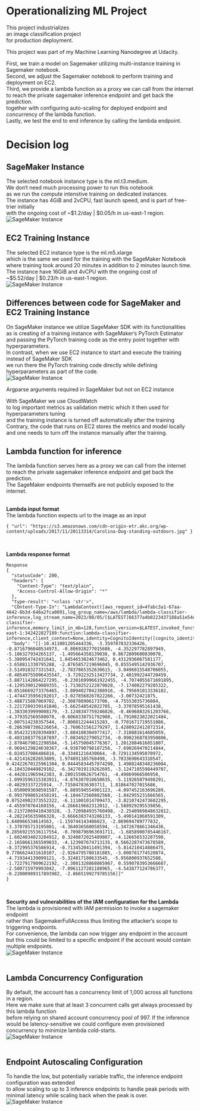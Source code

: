 # Operationalizing ML Project

This project industrializes<br>
an image classification project<br> 
for production deployment.<br> 

This project was part of my Machine Learning Nanodegree at Udacity.<br>

First, we train a model on Sagemaker utilizing multi-instance training in Sagemaker notebook.<br>
Second, we adjust the Sagemaker notebook to perform training and deployment on EC2.<br>
Third, we provide a lambda function as a proxy we can call from the internet<br>
to reach the private sagemaker inference endpoint and get back the prediction.<br>
together with configuring auto-scaling for deployed endpoint and concurrency of the lambda function.<br>
Lastly, we test the end to end inference by calling the lambda endpoint.<br>

# Decision log
## SageMaker Instance
The selected notebook instance type is the ml.t3.medium.<br>
We don‘t need much processing power to run this notebook<br>
as we run the compute intenstive training on dedicated instances.<br>
The instance has 4GiB and 2vCPU, fast launch speed, and is part of free-trier initially<br> 
with the ongoing cost of  ~$1.2/day | $0.05/h in us-east-1 region.<br>
![SageMaker Instance](assets/sagemaker_notebook_instance_t3medium.png)<br>

## EC2 Training Instance
The selected EC2 instance type is the ml.m5.xlarge<br>
which is the same we used for the training with the SageMaker Notebook<br>
where training took around 20 minutes in addition to 2 minutes launch time.<br>
The instance have 16GiB and 4vCPU with the ongoing cost of<br> 
~$5.52/day | $0.23/h in us-east-1 region.<br>
![SageMaker Instance](assets/ec2_m5xlarge.png)<br>

## Differences between code for SageMaker and EC2 Training Instance
On SageMaker instance we utilize SageMaker SDK with its functionalities<br>
as is creating of a training instance with SageMaker‘s PyTorch Estimator<br>
and passing the PyTorch training code as the entry point together with hyperparameters.<br>
In contrast, when we use EC2 instance to start and execute the training instead of SageMaker SDK<br>
we run there the PyTorch training code directly while defining hyperparameters as part of the code.<br>
![SageMaker Instance](assets/ec2_training_code_sample.png)

Argparse arguments required in SageMaker but not on EC2 instance<br>

With SageMaker we use CloudWatch<br>
to log important metrics as validation metric which it then used for hyperparameters tuning<br>
and the training instance is turned off automatically after the training<br>
Contrary, the code that runs on EC2 stores the metrics and model locally<br>
and one needs to turn off the instance manually after the training.<br>

## Lambda function for inference
The lambda function serves here as a proxy we can call from the internet<br>
to reach the private sagemaker inference endpoint and get back the prediction.<br>
The SageMaker endpoints themselfs are not publicly exposed to the internet.<br><br>

**Lambda input format**<br>
The lambda function expects url to the image as an input<br>
```
{ "url": "https://s3.amazonaws.com/cdn-origin-etr.akc.org/wp-content/uploads/2017/11/20113314/Carolina-Dog-standing-outdoors.jpg" }
```
<br>

**Lambda response format**<br> 
```
Response
{
  "statusCode": 200,
  "headers": {
    "Content-Type": "text/plain",
    "Access-Control-Allow-Origin": "*"
  },
  "type-result": "<class 'str'>",
  "COntent-Type-In": "LambdaContext([aws_request_id=4fabc3a1-67aa-4642-8b3d-646a2fca0091,log_group_name=/aws/lambda/lambda-classifier-inference,log_stream_name=2023/08/05/[$LATEST]66377a4b0223437188a51e54ef36c0bc,function_name=lambda-classifier-inference,memory_limit_in_mb=128,function_version=$LATEST,invoked_function_arn=arn:aws:lambda:us-east-1:342422827189:function:lambda-classifier-inference,client_context=None,identity=CognitoIdentity([cognito_identity_id=None,cognito_identity_pool_id=None])])",
  "body": "[[-10.411001205444336, -3.359707832336426, -0.8716796040534973, -0.806928277015686, -4.352297782897949, -5.186327934265137, -1.495664358139038, 0.8672809600830078, -5.380954742431641, 1.8454653024673462, 0.4312936067581177, -3.658811330795288, -2.8765857219696045, 0.8555495142936707, -3.514918327331543, -2.7837865352630615, -3.0496015548706055, -0.40549755096435547, -3.7292232513427734, 2.481992244720459, -3.8871142864227295, -0.23016999661922455, -4.7074055671691895, -4.1295390129089355, -1.7130252122879028, -7.174082279205322, -0.8516669273376465, -3.8094027042388916, -6.795691013336182, -1.4744735956192017, -3.0278568267822266, -3.00732421875, -3.488715887069702, -2.308708906173706, -4.75553035736084, -3.2217209339141846, -5.662548542022705, -3.37078595161438, -1.3833039999008179, -3.1248347759246826, -0.4696883261203766, -4.379352569580078, -0.6068338751792908, -1.7910823822021484, -2.007514238357544, -7.800812244415283, -0.7701671719551086, -0.2863987386226654, -2.760631561279297, 1.4280922412872314, -0.8542321920394897, -3.884108304977417, -7.310881614685059, -0.4031883776187897, -7.083492279052734, -0.9902368783950806, -2.8704679012298584, -5.145750045776367, 1.2012884616851807, -0.9694129824638367, -4.938790798187256, -7.690269470214844, -8.024537086486816, -8.33481216430664, -0.7291134595870972, -4.421416282653809, 1.974891185760498, -3.7833690643310547, 0.42422670125961304, 0.04445834457874298, 1.4988248348236084, -4.184320449829102, -6.3427019119262695, -3.1247105598449707, -4.442811965942383, 0.2801550626754761, -4.49869966506958, -1.0993596315383911, -4.876307010650635, -5.119265079498291, -0.48293337225914, -7.715047836303711, 1.818647027015686, -1.0500093698501587, -6.889594554901123, -4.097452163696289, -0.9937998652458191, -4.184472560882568, -1.842955231666565, 0.07524902373552322, -6.111001014709473, -3.8210742473602295, -4.455970764160156, -4.266619682312012, -1.588929295539856, -0.21372069418430328, -3.720984935760498, -2.2540969848632812, -4.282245635986328, -3.6666383743286133, -5.490141868591309, 1.640966534614563, -1.159744143486023, -2.869694709777832, -3.370785713195801, -4.364036560058594, -1.3472678661346436, 0.28569215536117554, -0.7098796963691711, -1.6858900785446167, -1.6024034023284912, 0.3240872025489807, -4.126656532287598, -2.1658661365509033, -4.123987674713135, 0.5662287473678589, -8.372995376586914, -0.7134520411491394, -5.814210414886475, 0.7786624431610107, -2.9264795780181885, -3.000781774520874, -4.719344139099121, -5.324817180633545, -5.956800937652588, -1.7227917909622192, -2.3081328868865967, 0.5590783953666687, -2.500715970993042, -7.0961127281188965, -4.543877124786377, -0.22000989317893982, -2.8665199279785156]]"
}
```
<br>

**Security and vulnerabilities of the IAM configuration for the Lambda**<br>
The lambda is provisioned with IAM permission to invoke a sagemaker endpoint<br>
rather than SagemakerFullAccess thus limiting the attacker‘s scope to triggering endpoints.<br>
For convenience, the lambda can now trigger any endpoint in the account but this could be limited to a specific endpoint if the account would contain multiple endpoints.<br>
![SageMaker Instance](assets/lambda_Iam_permissions.png)<br><br>

## Lambda Concurrency Configuration
By default, the account has a concurrency limit of 1,000 across all functions in a region.<br>
Here we make sure that at least 3 concurrent calls get always processed by this lambda function<br>
before relying on shared account concurrency pool of 997. If the inference would be latency-sensitive we could configure even provisioned concurrency to minimize lambda cold-starts.<br>
![SageMaker Instance](assets/lambda_reserved_concurrency.png)<br><br>

## Endpoint Autoscaling Configuration
To handle the low, but potentially variable traffic, the inference endpoint configuration was extended<br> 
to allow scaling to up to 3 inference endpoints to handle peak periods with minimal latency while scaling back when the peak is over.<br>
![SageMaker Instance](assets/sagemaker_inference_endpoint_automatic_scaling_config.png)
